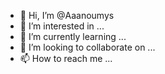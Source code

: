 - 👋 Hi, I’m @Aaanoumys
- 👀 I’m interested in ...
- 🌱 I’m currently learning ...
- 💞️ I’m looking to collaborate on ...
- 📫 How to reach me ...

<!---
Aaanoumys/Aaanoumys is a ✨ special ✨ repository because its `README.md` (this file) appears on your GitHub profile.
You can click the Preview link to take a look at your changes.
--->
